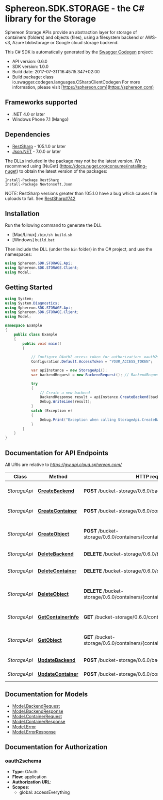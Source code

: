 # Sphereon.SDK.STORAGE - the C# library for the Storage

Sphereon Storage APIs provide an abstraction layer for storage of containers (folders) and objects (files), using a filesystem backend or AWS-s3, Azure blobstorage or Google cloud storage backend.

This C# SDK is automatically generated by the [Swagger Codegen](https://github.com/swagger-api/swagger-codegen) project:

- API version: 0.6.0
- SDK version: 1.0.0
- Build date: 2017-07-31T16:45:15.347+02:00
- Build package: class io.swagger.codegen.languages.CSharpClientCodegen
    For more information, please visit [https://sphereon.com](https://sphereon.com)

## Frameworks supported
- .NET 4.0 or later
- Windows Phone 7.1 (Mango)

## Dependencies
- [RestSharp](https://www.nuget.org/packages/RestSharp) - 105.1.0 or later
- [Json.NET](https://www.nuget.org/packages/Newtonsoft.Json/) - 7.0.0 or later

The DLLs included in the package may not be the latest version. We recommned using [NuGet] (https://docs.nuget.org/consume/installing-nuget) to obtain the latest version of the packages:
```
Install-Package RestSharp
Install-Package Newtonsoft.Json
```

NOTE: RestSharp versions greater than 105.1.0 have a bug which causes file uploads to fail. See [RestSharp#742](https://github.com/restsharp/RestSharp/issues/742)

## Installation
Run the following command to generate the DLL
- [Mac/Linux] `/bin/sh build.sh`
- [Windows] `build.bat`

Then include the DLL (under the `bin` folder) in the C# project, and use the namespaces:
```csharp
using Sphereon.SDK.STORAGE.Api;
using Sphereon.SDK.STORAGE.Client;
using Model;
```

## Getting Started

```csharp
using System;
using System.Diagnostics;
using Sphereon.SDK.STORAGE.Api;
using Sphereon.SDK.STORAGE.Client;
using Model;

namespace Example
{
    public class Example
    {
        public void main()
        {
            
            // Configure OAuth2 access token for authorization: oauth2schema
            Configuration.Default.AccessToken = "YOUR_ACCESS_TOKEN";

            var apiInstance = new StorageApi();
            var backendRequest = new BackendRequest(); // BackendRequest | backendRequest

            try
            {
                // Create a new backend
                BackendResponse result = apiInstance.CreateBackend(backendRequest);
                Debug.WriteLine(result);
            }
            catch (Exception e)
            {
                Debug.Print("Exception when calling StorageApi.CreateBackend: " + e.Message );
            }
        }
    }
}
```

<a name="documentation-for-api-endpoints"></a>
## Documentation for API Endpoints

All URIs are relative to *https://gw.api.cloud.sphereon.com/*

Class | Method | HTTP request | Description
------------ | ------------- | ------------- | -------------
*StorageApi* | [**CreateBackend**](docs/StorageApi.md#createbackend) | **POST** /bucket-storage/0.6.0/backends | Create a new backend
*StorageApi* | [**CreateContainer**](docs/StorageApi.md#createcontainer) | **POST** /bucket-storage/0.6.0/containers | Create a new container
*StorageApi* | [**CreateObject**](docs/StorageApi.md#createobject) | **POST** /bucket-storage/0.6.0/containers/{containerId}/objects/{objectPath} | Create a new object within a container
*StorageApi* | [**DeleteBackend**](docs/StorageApi.md#deletebackend) | **DELETE** /bucket-storage/0.6.0/backends/{backendId} | Delete a backend
*StorageApi* | [**DeleteContainer**](docs/StorageApi.md#deletecontainer) | **DELETE** /bucket-storage/0.6.0/containers/{containerId} | Delete an existing container
*StorageApi* | [**DeleteObject**](docs/StorageApi.md#deleteobject) | **DELETE** /bucket-storage/0.6.0/containers/{containerId}/objects/{objectPath} | Delete an existing object from a container.
*StorageApi* | [**GetContainerInfo**](docs/StorageApi.md#getcontainerinfo) | **GET** /bucket-storage/0.6.0/containers/{containerId} | Get container information
*StorageApi* | [**GetObject**](docs/StorageApi.md#getobject) | **GET** /bucket-storage/0.6.0/containers/{containerId}/objects/{objectPath} | Get an existing object from a container
*StorageApi* | [**UpdateBackend**](docs/StorageApi.md#updatebackend) | **POST** /bucket-storage/0.6.0/backends/{backendId} | Update a backend
*StorageApi* | [**UpdateContainer**](docs/StorageApi.md#updatecontainer) | **POST** /bucket-storage/0.6.0/containers/{containerId} | Update a container


<a name="documentation-for-models"></a>
## Documentation for Models

 - [Model.BackendRequest](docs/BackendRequest.md)
 - [Model.BackendResponse](docs/BackendResponse.md)
 - [Model.ContainerRequest](docs/ContainerRequest.md)
 - [Model.ContainerResponse](docs/ContainerResponse.md)
 - [Model.Error](docs/Error.md)
 - [Model.ErrorResponse](docs/ErrorResponse.md)


## Documentation for Authorization

### oauth2schema

- **Type**: OAuth
- **Flow**: application
- **Authorization URL**: 
- **Scopes**: 
  - global: accessEverything

